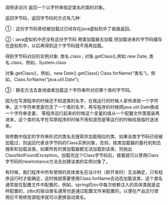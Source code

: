 调用该访问 返回一个以字符串指定类名的类的对象。
返回字节码，返回字节码的方式有几种:
①：这份字节码曾经被加载过已经存在java虚拟机中了直接返回。
②：java虚拟机中还没有这份字节码 用类加载器去加载 把加载进来的字节码缓存在虚拟机中，以后再得到这个字节码就不用再加载。
得到字节码对应的实例对象: 类名.class ;    对象.getClass(),例如 new Date;   类名.class，例如，System.class
对象.getClass()，例如，new Date().getClass()   Class.forName(“类名”)，例如，Class.forName(“java.util.Date”);
③：静态方法去查询或者加载这个字符串所对应哪个类的字节码。
因为在写源程序的时候还不知道类的名字，在我运行的时候人家传递我一个字符串，这个字符串里面包含了一个类的名字，再写程序的时候把java.util.Date换成一个字符串变量， 等程序运行起来的时候这个变量的值从一个配置文件里面装再进来，这个类的名字在写原程序的时候不用知道而是等运行的时候给我临时送进来。
按参数中指定的字符串形式的类名去搜索并加载相应的类，如果该类字节码已经被加载过，则返回代表该字节码的Class实例对象，否则，按类加载器的委托机制去搜索和加载该类，如果所有的类加载器都无法加载到该类，则抛出ClassNotFoundException。加载完这个Class字节码后，接着就可以使用Class字节码的newInstance方法去创建该类的实例对象了。
有时候，我们程序中所有使用的具体类名在设计时（即开发时）无法确定，只有程序运行时才能确定，这时候就需要使用Class.forName去动态加载该类，这个类名通常是在配置文件中配置的，例如，spring的ioc中每次依赖注入的具体类就是这样配置的，jdbc的驱动类名通常也是通过配置文件来配置的，以便在产品交付使用后不用修改源程序就可以更换驱动类名。